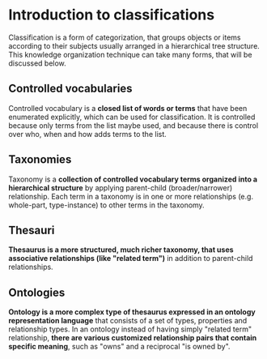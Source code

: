 # Introduction to classifications


Classification is a form of categorization, that groups objects or items according to their subjects usually arranged in a hierarchical tree structure. This knowledge organization technique can take many forms, that will be discussed below.

## Controlled vocabularies

Controlled vocabulary is a **closed list of words or terms** that have been enumerated explicitly, which can be used for classification. It is controlled because only terms from the list maybe used, and because there is control over who, when and how adds terms to the list.

## Taxonomies

Taxonomy is a **collection of controlled vocabulary terms organized into a hierarchical structure** by applying parent-child (broader/narrower) relationship. Each term in a taxonomy is in one or more relationships (e.g. whole-part, type-instance) to other terms in the taxonomy.

## Thesauri

**Thesaurus is a more structured, much richer taxonomy, that uses associative relationships (like "related term")** in addition to parent-child relationships.

## Ontologies

**Ontology is a more complex type of thesaurus expressed in an ontology representation language** that consists of a set of types, properties and relationship types. In an ontology instead of having simply "related term" relationship, **there are various customized relationship pairs that contain specific meaning**, such as "owns" and a reciprocal "is owned by".




